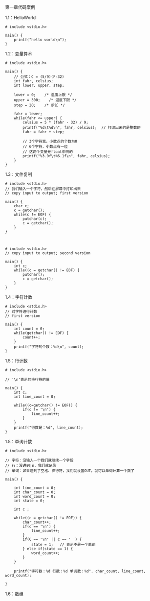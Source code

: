 第一章代码案例

1.1：HelloWorld

    # include <stdio.h>
    
    main() {
        printf("hello world\n");
    }
    

1.2：变量算术

    # include <stdio.h>
    
    main() {
        // 公式：C = (5/9)(F-32)
        int fahr, celsius;
        int lower, upper, step;
        
        lower = 0;    /* 温度上限 */
        upper = 300;    /* 温度下限 */
        step = 20;    /* 步长 */
    
        fahr = lower;
        while(fahr <= upper) {
            celsius = 5 * (fahr - 32) / 9;
            printf("%d\t%d\n", fahr, celsius);  // 打印出来的是整数的
            fahr = fahr + step;
            
            // 3个字符宽，小数点的个数为0
            // 6个字符，小数点有一位
            // 这两个变量是float申明的
            printf("%3.0f\t%6.1f\n", fahr, celsius);
        } 
    }
    

1.3：文件复制

    # include <stdio.h>
    // 我们输入一个字符，然后在屏幕中打印出来
    // copy input to output; first version
    
    main() {
        char c;
        c = getchar();
        while(c != EOF) {
            putchar(c);
            c = getchar();
        }
    }
    
    
    
    # include <stdio.h>
    // copy input to output; second version
    
    main() {
        int c;
        while((c = getchar() != EOF) {
            putchar();
            c = getchar();
        }
    }
    
    
    

1.4：字符计数

    # include <stdio.h>
    // 对字符进行计数
    // first version
    
    main() {
        int count = 0;
        while(getchar() != EOF) {
            count++;
        }
        printf("字符的个数：%d\n", count);
    }

1.5：行计数

    # include <stdio.h> 
    
    // '\n'表示的换行符的值
    
    main() {
        int c;
        int line_count = 0; 
        
        while((c=getchar() != EOF)) {
            if(c != '\n') {
                line_count++;
            }
        }
        printf("行数是：%d", line_count);
    }

1.5：单词计数

    # include <stdio.h> 
    
    // 字符：没输入一个我们就继续一个字段
    // 行：没遇到|n，我们就记录
    // 单词：如果遇到了空格、换行符，我们就设置OUT，就可以单词计算一个数了
    
    main() {
        
        int line_count = 0;
        int char_count = 0;
        int word_count = 0;
        int state = 0;
    
        int c ;
    
        while((c = getchar() != EOF)) {
            char_count++;
            if(c == '\n') {
                line_count++;
            } 
            if(C == '\n' || c == ' ') {
                state = 1;   // 表示不是一个单词
            } else if(state == 1) {
                word_count++;
            }
        }
    
        printf("字符数：%d 行数：%d 单词数：%d", char_count, line_count, word_count);
    
    }

1.6：数组

    




